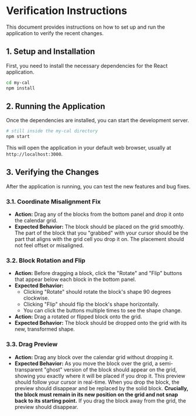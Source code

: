 # Verification Instructions

This document provides instructions on how to set up and run the application to verify the recent changes.

## 1. Setup and Installation

First, you need to install the necessary dependencies for the React application.

```bash
cd my-cal
npm install
```

## 2. Running the Application

Once the dependencies are installed, you can start the development server.

```bash
# still inside the my-cal directory
npm start
```

This will open the application in your default web browser, usually at `http://localhost:3000`.

## 3. Verifying the Changes

After the application is running, you can test the new features and bug fixes.

### 3.1. Coordinate Misalignment Fix

- **Action:** Drag any of the blocks from the bottom panel and drop it onto the calendar grid.
- **Expected Behavior:** The block should be placed on the grid smoothly. The part of the block that you "grabbed" with your cursor should be the part that aligns with the grid cell you drop it on. The placement should not feel offset or misaligned.

### 3.2. Block Rotation and Flip

- **Action:** Before dragging a block, click the "Rotate" and "Flip" buttons that appear below each block in the bottom panel.
- **Expected Behavior:**
    - Clicking "Rotate" should rotate the block's shape 90 degrees clockwise.
    - Clicking "Flip" should flip the block's shape horizontally.
    - You can click the buttons multiple times to see the shape change.
- **Action:** Drag a rotated or flipped block onto the grid.
- **Expected Behavior:** The block should be dropped onto the grid with its new, transformed shape.

### 3.3. Drag Preview

- **Action:** Drag any block over the calendar grid without dropping it.
- **Expected Behavior:** As you move the block over the grid, a semi-transparent "ghost" version of the block should appear on the grid, showing you exactly where it will be placed if you drop it. This preview should follow your cursor in real-time. When you drop the block, the preview should disappear and be replaced by the solid block. **Crucially, the block must remain in its new position on the grid and not snap back to its starting point.** If you drag the block away from the grid, the preview should disappear.
